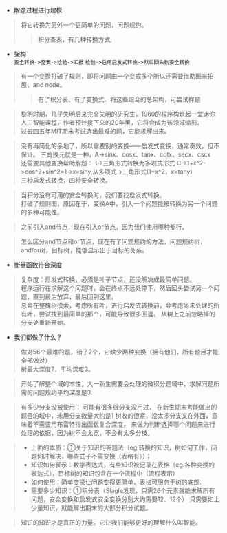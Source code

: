 - 解题过程进行建模
>将它转换为另外一个更简单的问题，问题规约。
>>积分查表，有几种转换方式;

- 架构  
`安全转换->查表->检验->汇报`
`检验->启用启发式转换->然后回头到安全转换`

>有一个变换打破了规则，即将问题由一个变成多个所以还需要借助图来拓展，and node。
>>有了积分表、有了变换式、将这些综合的总架构，可尝试样题

>黎明时期，几乎失明后来完全失明的研究生，1960的程序构筑起一堂迷你人工智能课程，作者预计接下来的20年里，它将会成为该领域缩影。  
过去四五年MIT期末考试选出最难的题，它能求解出来。  

>没有再简化的余地了，所以需要别的变换——启发式变换，通常奏效，但不保证。
三角换元就是一种，A->sinx、cosx、tanx、cotx、secx、cscx  
还需要其他变换帮助解题：B->三角形式转换为多项式形式
C->1+x^2->cos^2+sin^2=1->x=siny,从多项式->三角形式(1+x^2，x=tany)  
三种启发式转换，四种安全转换。  

>当积分没有可用的安全转换时，我们要找启发式转换。   
打破了规则图，原因在于，变换A中，引入一个问题能被转换为另一个问题的多种可能性。

>之前引入and节点，现在引入or节点，因为我们使用哪种都行。

>怎么区分and节点和or节点，现在有了问题规约的方法，问题规约树，and/or树，目标树，能够显示出于目标的关系。

- 衡量函数符合深度
>复杂度：启发式转换，必须是叶子节点，还没解决成最简单问题。  
程序运行在求解这个问题时，会在终点不远处停下，然后回头尝试另一个问题，直到最后放弃，最后回到这里。  
总会在整棵树摸索，考虑所有叶，进行启发式转换前，会考虑尚未处理的所有叶，尝试找到最简单的那个，可能导致很多回退。
从树上之前忽略掉的分支处重新开始。

- 我们都做了什么？
>做对56个最难的题，错了2个，它缺少两种变换（拥有他们，所有题目才能全部做对）  
树最大深度7，平均深度3。

>开始了解整个域的本性，大一新生需要会处理的微积分题域中，求解问题所需的问题规约平均深度是3.

>有多少分支没被使用：
可能有很多很分支没用过，
在新生期末考能做出的题目的域中，未用分支数量大约是1
树收的很紧，没太多分支叉在外面，意味着不需要用布雷特指出函数复合深度，
来做为判断选择哪个问题来进行处理的依据，因为树不会太宽，不会有太多分枝。  

>- 上面的本质：①关于知识的答题法（eg.转换的知识，树如何工作，问题何时解决，哪些式子不需变换（表格有））；
>- 知识如何表示：数学表达式，有些知识被记录在表格（eg.各种变换的表达式），目标树的知识包含在一个流程中（流程表示）
>- 如何使用：简单变换让问题变得更简单，表格可服务于树的底部.
>- 需要多少知识：①积分表（Slagle发现，只需26个元素就能求解所有问题，安全变换和启发式安全变换分别大约需要12、12个）
只需要如上少量知识，就能解出期末的大部分积分试题。

>知识的知识才是真正的力量。它让我们能够更好的理解什么叫智能。
